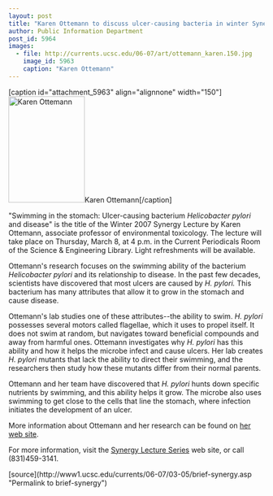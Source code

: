 ```yaml
---
layout: post
title: "Karen Ottemann to discuss ulcer-causing bacteria in winter Synergy Lecture"
author: Public Information Department
post_id: 5964
images:
  - file: http://currents.ucsc.edu/06-07/art/ottemann_karen.150.jpg
    image_id: 5963
    caption: "Karen Ottemann"
---
```


[caption id="attachment_5963" align="alignnone" width="150"]<a href="http://localhost/mysite/wp-content/uploads/2007/03/ottemann_karen.150.jpg"><img class="size-full wp-image-5963" src="http://localhost/mysite/wp-content/uploads/2007/03/ottemann_karen.150.jpg" alt="Karen Ottemann" width="150" height="209" /></a>Karen Ottemann[/caption]
<a name="content" id="content"></a>
<p>
  "Swimming in the stomach: Ulcer-causing bacterium <i>Helicobacter pylori</i> and disease" is the title of the Winter 2007 Synergy Lecture by Karen Ottemann, associate professor of environmental toxicology. The lecture will take place on Thursday, March 8, at 4 p.m. in the Current Periodicals Room of the Science &amp; Engineering Library. Light refreshments will be available.
</p>
<p>
  Ottemann's research focuses on the swimming ability of the bacterium <i>Helicobacter pylori</i> and its relationship to disease. In the past few decades, scientists have discovered that most ulcers are caused by <i>H. pylori.</i> This bacterium has many attributes that allow it to grow in the stomach and cause disease.
</p>
<p>
  Ottemann's lab studies one of these attributes--the ability to swim. <i>H. pylori</i> possesses several motors called flagellae, which it uses to propel itself. It does not swim at random, but navigates toward beneficial compounds and away from harmful ones. Ottemann investigates why <i>H. pylori</i> has this ability and how it helps the microbe infect and cause ulcers. Her lab creates <i>H. pylori</i> mutants that lack the ability to direct their swimming, and the researchers then study how these mutants differ from their normal parents.
</p>
<p>
  Ottemann and her team have discovered that <i>H. pylori</i> hunts down specific nutrients by swimming, and this ability helps it grow. The microbe also uses swimming to get close to the cells that line the stomach, where infection initiates the development of an ulcer.
</p>
<p>
  More information about Ottemann and her research can be found on <a href="http://www.etox.ucsc.edu/fac_res/ottemann.html">her web site</a>.
</p>
<p>
  For more information, visit the <a href="http://library.ucsc.edu/science/synergy">Synergy Lecture Series</a> web site, or call (831)459-3141.
</p>
[source](http://www1.ucsc.edu/currents/06-07/03-05/brief-synergy.asp "Permalink to brief-synergy")
